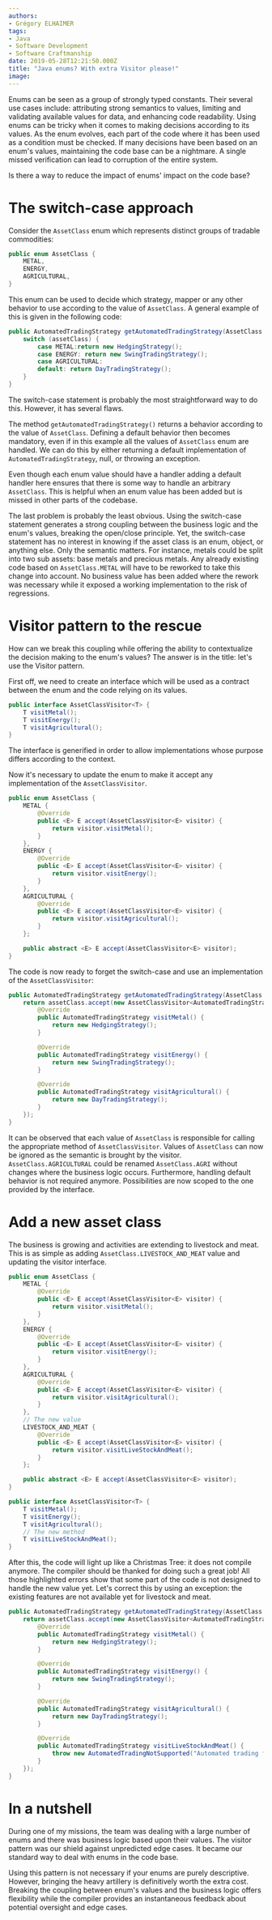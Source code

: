 ```yaml
---
authors:
- Grégory ELHAIMER
tags:
- Java
- Software Development
- Software Craftmanship
date: 2019-05-28T12:21:50.000Z
title: "Java enums? With extra Visitor please!"
image: 
---
```


Enums can be seen as a group of strongly typed constants. Their several use cases include: attributing strong semantics to values, limiting and validating available values for data, and enhancing code readability.
Using enums can be tricky when it comes to making decisions according to its values. As the enum evolves, each part of the code where it has been used as a condition must be checked. If many decisions have been based on an enum's values, maintaining the code base can be a nightmare. A single missed verification can lead to corruption of the entire system.

Is there a way to reduce the impact of enums' impact on the code base?

# The switch-case approach

Consider the `AssetClass` enum which represents distinct groups of tradable commodities:

```java
public enum AssetClass {
    METAL,
    ENERGY,
    AGRICULTURAL,
}
```

This enum can be used to decide which strategy, mapper or any other behavior to use according to the value of `AssetClass`. A general example of this is given in the following code:

```java
public AutomatedTradingStrategy getAutomatedTradingStrategy(AssetClass assetClass) {
    switch (assetClass) {
        case METAL:return new HedgingStrategy();
        case ENERGY: return new SwingTradingStrategy();
        case AGRICULTURAL:
        default: return DayTradingStrategy();
    }
}
```

The switch-case statement is probably the most straightforward way to do this. However, it has several flaws.

The method `getAutomatedTradingStrategy()` returns a behavior according to the value of `AssetClass`. Defining a default behavior then becomes mandatory, even if in this example all the values of `AssetClass` enum are handled. We can do this by either returning a default implementation of `AutomatedTradingStrategy`, null, or throwing an exception.

Even though each enum value should have a handler adding a default handler here ensures that there is some way to handle an arbitrary `AssetClass`.  This is helpful when an enum value has been added but is missed in other parts of the codebase.

The last problem is probably the least obvious. Using the switch-case statement generates a strong coupling between the business logic and the enum's values, breaking the open/close principle.
Yet, the switch-case statement has no interest in knowing if the asset class is an enum, object, or anything else. Only the semantic matters.
For instance, metals could be split into two sub assets: base metals and precious metals. Any already existing code based on `AssetClass.METAL` will have to be reworked to take this change into account. No business value has been added where the rework was necessary while it exposed a working implementation to the risk of regressions.


# Visitor pattern to the rescue

How can we break this coupling while offering the ability to contextualize the decision making to the enum's values? The answer is in the title: let's use the Visitor pattern.

First off, we need to create an interface which will be used as a contract between the enum and the code relying on its values.

```java
public interface AssetClassVisitor<T> {
    T visitMetal();
    T visitEnergy();
    T visitAgricultural();
}
```

The interface is generified in order to allow implementations whose purpose differs according to the context.

Now it's necessary to update the enum to make it accept any implementation of the `AssetClassVisitor`.

```java
public enum AssetClass {
    METAL {
        @Override
        public <E> E accept(AssetClassVisitor<E> visitor) {
            return visitor.visitMetal();
        }
    },
    ENERGY {
        @Override
        public <E> E accept(AssetClassVisitor<E> visitor) {
            return visitor.visitEnergy();
        }
    },
    AGRICULTURAL {
        @Override
        public <E> E accept(AssetClassVisitor<E> visitor) {
            return visitor.visitAgricultural();
        }
    };

    public abstract <E> E accept(AssetClassVisitor<E> visitor);
}
```

The code is now ready to forget the switch-case and use an implementation of the `AssetClassVisitor`:

```java
public AutomatedTradingStrategy getAutomatedTradingStrategy(AssetClass assetClass) {
    return assetClass.accept(new AssetClassVisitor<AutomatedTradingStrategy>() {
        @Override
        public AutomatedTradingStrategy visitMetal() {
            return new HedgingStrategy();
        }

        @Override
        public AutomatedTradingStrategy visitEnergy() {
            return new SwingTradingStrategy();
        }

        @Override
        public AutomatedTradingStrategy visitAgricultural() {
            return new DayTradingStrategy();
        }
    });
}
```

It can be observed that each value of `AssetClass` is responsible for calling the appropriate method of `AssetClassVisitor`. Values of `AssetClass` can now be ignored as the semantic is brought by the visitor. `AssetClass.AGRICULTURAL` could be renamed `AssetClass.AGRI` without changes where the business logic occurs.
Furthermore, handling default behavior is not required anymore. Possibilities are now scoped to the one provided by the interface.

# Add a new asset class

The business is growing and activities are extending to livestock and meat. 
This is as simple as adding `AssetClass.LIVESTOCK_AND_MEAT` value and updating the visitor interface.

```java
public enum AssetClass {
    METAL {
        @Override
        public <E> E accept(AssetClassVisitor<E> visitor) {
            return visitor.visitMetal();
        }
    },
    ENERGY {
        @Override
        public <E> E accept(AssetClassVisitor<E> visitor) {
            return visitor.visitEnergy();
        }
    },
    AGRICULTURAL {
        @Override
        public <E> E accept(AssetClassVisitor<E> visitor) {
            return visitor.visitAgricultural();
        }
    },
    // The new value
    LIVESTOCK_AND_MEAT {
        @Override
        public <E> E accept(AssetClassVisitor<E> visitor) {
            return visitor.visitLiveStockAndMeat();
        }
    };

    public abstract <E> E accept(AssetClassVisitor<E> visitor);
}
```

```java
public interface AssetClassVisitor<T> {
    T visitMetal();
    T visitEnergy();
    T visitAgricultural();
    // The new method
    T visitLiveStockAndMeat();
}
```

After this, the code will light up like a Christmas Tree: it does not compile anymore. The compiler should be thanked for doing such a great job! All those highlighted errors show that some part of the code is not designed to handle the new value yet. Let's correct this by using an exception: the existing features are not available yet for livestock and meat.


```java
public AutomatedTradingStrategy getAutomatedTradingStrategy(AssetClass assetClass) {
    return assetClass.accept(new AssetClassVisitor<AutomatedTradingStrategy>() {
        @Override
        public AutomatedTradingStrategy visitMetal() {
            return new HedgingStrategy();
        }

        @Override
        public AutomatedTradingStrategy visitEnergy() {
            return new SwingTradingStrategy();
        }

        @Override
        public AutomatedTradingStrategy visitAgricultural() {
            return new DayTradingStrategy();
        }

        @Override
        public AutomatedTradingStrategy visitLiveStockAndMeat() {
            throw new AutomatedTradingNotSupported("Automated trading for Livestock and meat is not allowed.")
        }
    });
}
```
 
# In a nutshell

During one of my missions, the team was dealing with a large number of enums and there was business logic based upon their values. The visitor pattern was our shield against unpredicted edge cases. It became our standard way to deal with enums in the code base.

Using this pattern is not necessary if your enums are purely descriptive. However, bringing the heavy artillery is definitively worth the extra cost. Breaking the coupling between enum's values and the business logic offers flexibility while the compiler provides an instantaneous feedback about potential oversight and edge cases.
